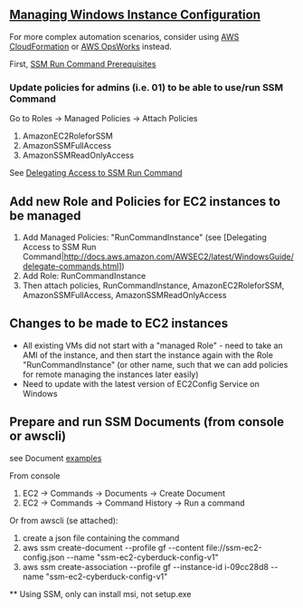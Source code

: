 ## [Managing Windows Instance Configuration](http://docs.aws.amazon.com/AWSEC2/latest/WindowsGuide/ec2-configuration-manage.html)

For more complex automation scenarios, consider using [AWS CloudFormation](http://docs.aws.amazon.com/AWSCloudFormation/latest/UserGuide/) or [AWS OpsWorks](http://docs.aws.amazon.com/opsworks/latest/userguide/) instead.

First, [SSM Run Command Prerequisites](http://docs.aws.amazon.com/AWSEC2/latest/WindowsGuide/remote-commands-prereq.html)

### Update policies for admins (i.e. 01) to be able to use/run SSM Command
Go to Roles -> Managed Policies -> Attach Policies

1. AmazonEC2RoleforSSM
2. AmazonSSMFullAccess
3. AmazonSSMReadOnlyAccess

See [Delegating Access to SSM Run Command](http://docs.aws.amazon.com/AWSEC2/latest/WindowsGuide/delegate-commands.html)

## Add new Role and Policies for EC2 instances to be managed

1. Add Managed Policies: "RunCommandInstance" (see [Delegating Access to SSM Run Command|http://docs.aws.amazon.com/AWSEC2/latest/WindowsGuide/delegate-commands.html])
2. Add Role: RunCommandInstance
3. Then attach policies, RunCommandInstance, AmazonEC2RoleforSSM, AmazonSSMFullAccess, AmazonSSMReadOnlyAccess

## Changes to be made to EC2 instances

- All existing VMs did not start with a "managed Role" - need to take an AMI of the instance, and then start the instance again with the Role "RunCommandInstance" (or other name, such that we can add policies for remote managing the instances later easily)
- Need to update with the latest version of EC2Config Service on Windows

## Prepare and run SSM Documents (from console or awscli)

see Document [examples](http://docs.aws.amazon.com/AWSEC2/latest/WindowsGuide/ec2-configuration-manage.html)

From console

1. EC2 -> Commands -> Documents -> Create Document
2. EC2 -> Commands -> Command History -> Run a command

Or from awscli (se attached):

1. create a json file containing the command
2.  aws ssm create-document --profile gf --content file://ssm-ec2-config.json --name "ssm-ec2-cyberduck-config-v1" 
3. aws ssm create-association --profile gf --instance-id i-09cc28d8 --name "ssm-ec2-cyberduck-config-v1"

** Using SSM, only can install msi, not setup.exe
